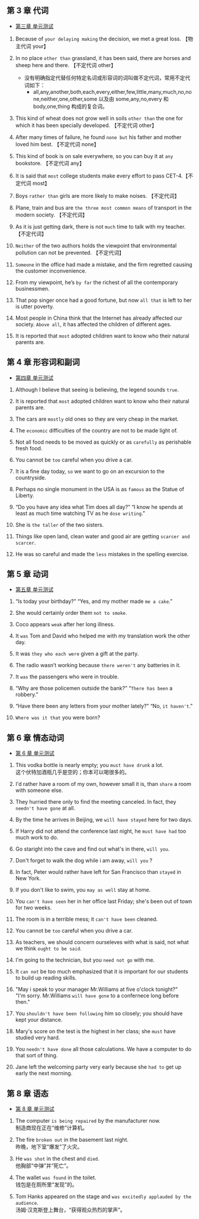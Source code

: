 ## 第 3 章 代词

- [第三章 单元测试](https://umoocs.unipus.cn/course/2633/task/195000/show)

1. Because of `your delaying making` the decision, we met a great loss. 【物主代词 your】

2. In no place `other than` grassland, it has been said, there are horses and sheep here and there. 【不定代词 other】

   - 没有明确指定代替任何特定名词或形容词的词叫做不定代词，常用不定代词如下：
     - all,any,another,both,each,every,either,few,little,many,much,no,none,neither,one,other,some 以及由 some,any,no,every 和 body,one,thing 构成的复合词。

3. This kind of wheat does not grow well in soils `other than` the one for which it has been specially developed. 【不定代词 other】

4. After many times of failure, he found `none but` his father and mother loved him best. 【不定代词 none】

5. This kind of book is on sale everywhere, so you can buy it at `any` bookstore. 【不定代词 any】

6. It is said that `most` college students make every effort to pass CET-4.【不定代词 most】

7. Boys `rather than` girls are more likely to make noises. 【不定代词】

8. Plane, train and bus are `the three most common means` of transport in the modern society. 【不定代词】

9. As it is just getting dark, there is not `much` time to talk with my teacher. 【不定代词】

10. `Neither` of the two authors holds the viewpoint that environmental pollution can not be prevented. 【不定代词】

11. `Someone` in the office had made a mistake, and the firm regretted causing the customer inconvenience.

12. From my viewpoint, he’s `by far` the richest of all the contemporary businessmen.

13. That pop singer once had a good fortune, but now `all that` is left to her is utter poverty.

14. Most people in China think that the Internet has already affected our society. `Above all`, it has affected the children of different ages.

15. It is reported that `most` adopted children want to know who their natural parents are.

## 第 4 章 形容词和副词

- [第四章 单元测试](https://umoocs.unipus.cn/course/2633/task/195008/show)

1. Although I believe that seeing is believing, the legend sounds `true`.

2. It is reported that `most` adopted children want to know who their natural parents are.

3. The cars are `mostly` old ones so they are very cheap in the market.

4. The `economic` difficulties of the country are not to be made light of.

5. Not all food needs to be moved as quickly or as `carefully` as perishable fresh food.

6. You cannot be `too` careful when you drive a car.

7. It is a fine day today, `so` we want to go on an excursion to the countryside.

8. Perhaps no single monument in the USA is as `famous` as the Statue of Liberty.

9. “Do you have any idea what Tim does all day?” “I know he spends at least as much time watching TV as he `dose writing`.”

10. She is `the taller` of the two sisters.

11. Things like open land, clean water and good air are getting `scarcer and scarcer`.

12. He was so careful and made the `less` mistakes in the spelling exercise.

## 第 5 章 动词

- [第五章 单元测试](https://umoocs.unipus.cn/course/2633/task/195012/show)

1. “Is today your birthday?” “Yes, and my mother made `me a cake`.”

2. She would certainly order them `not to smoke`.

3. Coco appears `weak` after her long illness.

4. It `was` Tom and David who helped me with my translation work the other day.

5. It was `they who each were` given a gift at the party.

6. The radio wasn’t working because `there weren't` any batteries in it.

7. It `was` the passengers who were in trouble.

8. “Why are those policemen outside the bank?” “`There has been` a robbery.”

9. “Have there been any letters from your mother lately?” “No, `it haven't`.”

10. `Where was it that` you were born?

## 第 6 章 情态动词

- [第 6 章 单元测试](https://umoocs.unipus.cn/course/2633/task/195024/show)

1. This vodka bottle is nearly empty; you `must have drunk` a lot.  
   这个伏特加酒瓶几乎是空的；你本可以喝很多的。

2. I'd rather have a room of my own, however small it is, than `share` a room with someone else.

3. They hurried there only to find the meeting canceled. In fact, they `needn't have gone` at all.

4. By the time he arrives in Beijing, we `will have stayed` here for two days.

5. If Harry did not attend the conference last night, he `must have had` too much work to do.

6. Go staright into the cave and find out what's in there, `will you`.

7. Don't forget to walk the dog while i am away, `will you` ?

8. In fact, Peter would rather have left for San Francisco than `stayed` in New York.

9. If you don't like to swim, you `may as well` stay at home.

10. You `can't have seen` her in her office last Friday; she's been out of town for two weeks.

11. The room is in a terrible mess; it `can't have been` cleaned.

12. You cannot be `too` careful when you drive a car.

13. As teachers, we should concern ourseleves with what is said, not what we think `ought to be said`.

14. I'm going to the technician, but you `need not go` with me.

15. It `can not` be too much emphasized that it is important for our students to build up reading skills.

16. "May i speak to your manager Mr.Williams at five o'clock tonight?"  
    "I'm sorry. Mr.Williams `will have gone` to a confernece long before then."

17. You `shouldn't have been following` him so closely; you should have kept your distance.

18. Mary's score on the test is the highest in her class; she `must` have studied very hard.

19. You `needn't have done` all those calculations. We have a computer to do that sort of thing.

20. Jane left the welcoming party very early because she `had to` get up early the next morning.

## 第 8 章 语态

- [第 8 章 单元测试](https://umoocs.unipus.cn/course/2633/task/195032/show)

1. The computer `is being repaired` by the manufacturer now.  
   制造商现在正在“维修”计算机。

2. The fire `broken out` in the basement last night.  
   昨晚，地下室“爆发”了火灾。

3. He `was shot` in the chest and `died`.  
   他胸部“中弹”并“死亡”。

4. The wallet `was found` in the toilet.  
   钱包是在厕所里“发现”的。

5. Tom Hanks appeared on the stage and `was excitedly applauded by the audience`.  
   汤姆·汉克斯登上舞台，“获得观众热烈的掌声”。
